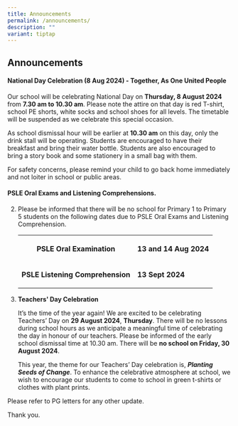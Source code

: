 ```yaml
---
title: Announcements
permalink: /announcements/
description: ""
variant: tiptap
---
```

<h2><strong>Announcements</strong></h2>
<p></p>
<h4>National Day Celebration (8 Aug 2024) - <strong>Together, As One United People</strong></h4>
<p></p>
<p>Our school will be celebrating National Day on <strong>Thursday, 8 August 2024</strong> from <strong>7.30 am to 10.30 am</strong>.
Please note the attire on that day is red T-shirt, school PE shorts, white
socks and school shoes for all levels. The timetable will be suspended
as we celebrate this special occasion.</p>
<p>As school dismissal hour will be earlier at <strong>10.30 am</strong> on
this day, only the drink stall will be operating. Students are encouraged
to have their breakfast and bring their water bottle. Students are also
encouraged to bring a story book and some stationery in a small bag with
them.</p>
<p>For safety concerns, please remind your child to go back home immediately
and not loiter in school or public areas.</p>
<p></p>
<h4><strong>PSLE Oral Exams and Listening Comprehensions.</strong></h4>
<p></p>
<ol start="2" data-tight="true" class="tight">
<li>
<p>Please be informed that there will be no school for Primary 1 to Primary
5 students on the following dates due to PSLE Oral Exams and Listening
Comprehension.</p>
<table style="minWidth: 50px">
<colgroup>
<col>
<col>
</colgroup>
<tbody>
<tr>
<th rowspan="1" colspan="1">
<p>PSLE Oral Examination</p>
</th>
<th rowspan="1" colspan="1">
<p>13 and 14 Aug 2024</p>
</th>
</tr>
<tr>
<td rowspan="1" colspan="1">
<p><strong>PSLE Listening Comprehension</strong>
</p>
</td>
<td rowspan="1" colspan="1">
<p><strong>13 Sept 2024</strong>
</p>
</td>
</tr>
</tbody>
</table>
</li>
</ol>
<p></p>
<p></p>
<ol start="3" data-tight="true" class="tight">
<li>
<p><strong>Teachers' Day Celebration</strong>
</p>
<p></p>
<p>It’s the time of the year again! We are excited to be celebrating Teachers’
Day on <strong>29 August 2024</strong>, <strong>Thursday</strong>. There
will be no lessons during school hours as we anticipate a meaningful time
of celebrating the day in honour of our teachers. Please be informed of
the early school dismissal time at 10.30 am. There will be <strong>no school on Friday, 30 August 2024</strong>.</p>
<p></p>
<p>This year, the theme for our Teachers’ Day celebration is, <strong><em>Planting Seeds of Change</em></strong>.
To enhance the celebrative atmosphere at school, we wish to encourage our
students to come to school in green t-shirts or clothes with plant prints.</p>
</li>
</ol>
<p>Please refer to PG letters for any other update.</p>
<p>Thank you.</p>